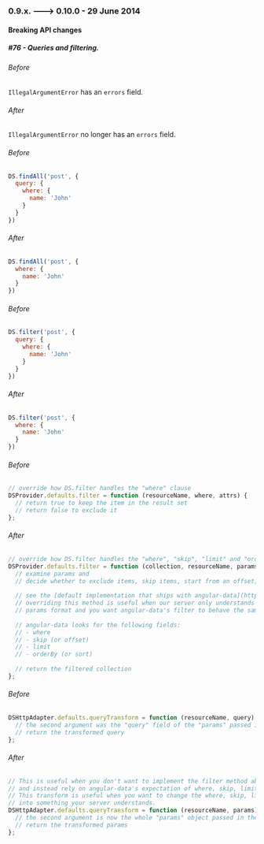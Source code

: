 ### 0.9.x. ---> 0.10.0 - 29 June 2014

#### Breaking API changes
##### #76 - Queries and filtering.

###### Before
`IllegalArgumentError` has an `errors` field.

###### After
`IllegalArgumentError` no longer has an `errors` field.

###### Before
```javascript
DS.findAll('post', {
  query: {
    where: {
      name: 'John'
    }
  }
})
```

###### After
```javascript
DS.findAll('post', {
  where: {
    name: 'John'
  }
})
```

###### Before
```javascript
DS.filter('post', {
  query: {
    where: {
      name: 'John'
    }
  }
})
```

###### After
```javascript
DS.filter('post', {
  where: {
    name: 'John'
  }
})
```

###### Before
```javascript
// override how DS.filter handles the "where" clause
DSProvider.defaults.filter = function (resourceName, where, attrs) {
  // return true to keep the item in the result set
  // return false to exclude it
};
```

###### After
```javascript
// override how DS.filter handles the "where", "skip", "limit" and "orderBy" clauses
DSProvider.defaults.filter = function (collection, resourceName, params, options) {
  // examine params and
  // decide whether to exclude items, skip items, start from an offset, or sort the items
  
  // see the [default implementation that ships with angular-data](https://github.com/jmdobry/angular-data/blob/master/src/datastore/index.js#L12) 
  // overriding this method is useful when our server only understands a certain
  // params format and you want angular-data's filter to behave the same as your server
  
  // angular-data looks for the following fields:
  // - where
  // - skip (or offset)
  // - limit
  // - orderBy (or sort)
  
  // return the filtered collection
};
```

###### Before
```javascript
DSHttpAdapter.defaults.queryTransform = function (resourceName, query) {
  // the second argument was the "query" field of the "params" passed in the DSHttpAdapter method
  // return the transformed query
};
```

###### After
```javascript
// This is useful when you don't want to implement the filter method above
// and instead rely on angular-data's expectation of where, skip, limit, orderBy, etc.
// This transform is useful when you want to change the where, skip, limit, orderBy, etc. fields
// into something your server understands.
DSHttpAdapter.defaults.queryTransform = function (resourceName, params) {
  // the second argument is now the whole "params" object passed in the DSHttpAdapter method
  // return the transformed params
};
```
